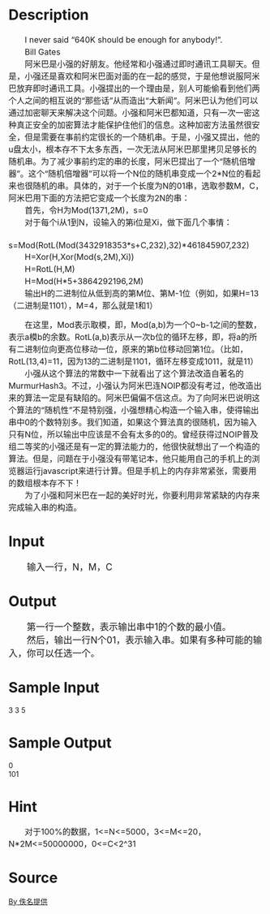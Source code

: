 
# Description

<div class="content"><p><span style="font-size: medium">　　I never said “640K should be enough for anybody!”.<br/>
　　Bill Gates<br/>
　　阿米巴是小强的好朋友。他经常和小强通过即时通讯工具聊天。但是，小强还是喜欢和阿米巴面对面的在一起的感觉，于是他想说服阿米巴放弃即时通讯工具。小强提出的一个理由是，别人可能偷看到他们两个人之间的相互说的“那些话”从而造出“大新闻”。阿米巴认为他们可以通过加密聊天来解决这个问题。小强和阿米巴都知道，只有一次一密这种真正安全的加密算法才能保护住他们的信息。这种加密方法虽然很安全，但是需要在事前约定很长的一个随机串。于是，小强又提出，他的u盘太小，根本存不下太多东西，一次无法从阿米巴那里拷贝足够长的随机串。为了减少事前约定的串的长度，阿米巴提出了一个“随机倍增器”。这个“随机倍增器”可以将一个N位的随机串变成一个2*N位的看起来也很随机的串。具体的，对于一个长度为N的01串，选取参数M，C，阿米巴用下面的方法把它变成一个长度为2N的串：<br/>
　　首先，令H为Mod(1371,2M)，s=0<br/>
　　对于每个i从1到N，设输入的第i位是Xi，做下面几个事情：<br/>
　　s=Mod(RotL(Mod(3432918353*s+C,232),32)*461845907,232)<br/>
　　H=Xor(H,Xor(Mod(s,2M),Xi))<br/>
　　H=RotL(H,M)<br/>
　　H=Mod(H*5+3864292196,2M)<br/>
　　输出H的二进制位从低到高的第M位、第M-1位（例如，如果H=13（二进制是1101），M=4，那么就是1和1）</span></p>
<p><span style="font-size: medium">　　在这里，Mod表示取模，即，Mod(a,b)为一个0~b-1之间的整数，表示a模b的余数。RotL(a,b)表示从一次b位的循环左移，即，将a的所有二进制位向更高位移动一位，原来的第b位移动回第1位。（比如，RotL(13,4)=11，因为13的二进制是1101，循环左移变成1011，就是11）<br/>
　　小强从这个算法的常数中一下就看出了这个算法改造自著名的MurmurHash3。不过，小强认为阿米巴连NOIP都没有考过，他改造出来的算法一定是有缺陷的。阿米巴偏偏不信这点。为了向阿米巴说明这个算法的“随机性”不是特别强，小强想精心构造一个输入串，使得输出串中0的个数特别多。我们知道，如果这个算法真的很随机，因为输入只有N位，所以输出中应该是不会有太多的0的。曾经获得过NOIP普及组二等奖的小强还是有一定的算法能力的，他很快就想出了一个构造的算法。但是，问题在于小强没有带笔记本，他只能用自己的手机上的浏览器运行javascript来进行计算。但是手机上的内存非常紧张，需要用的数组根本存不下！<br/>
　　为了小强和阿米巴在一起的美好时光，你要利用非常紧缺的内存来完成输入串的构造。<br/>
</span></p></div>

# Input

<div class="content"><p><font size="4">　　输入一行，N，M，C<br/>
</font></p></div>

# Output

<div class="content"><p><font size="4">　　第一行一个整数，表示输出串中1的个数的最小值。<br/>
　　然后，输出一行N个01，表示输入串。如果有多种可能的输入，你可以任选一个。<br/>
</font></p></div>

# Sample Input

<div class="content"><span class="sampledata">3 3 5<br/>
</span></div>

# Sample Output

<div class="content"><span class="sampledata">0<br/>
101<br/>
</span></div>

# Hint

<div class="content"><p></p><p><span style="font-size: medium">　　对于100%的数据，1&lt;=N&lt;=5000，3&lt;=M&lt;=20，N*2M&lt;=50000000，0&lt;=C&lt;2^31</span></p><p></p></div>

# Source

<div class="content"><p><a href="problemset.php?search=By 佚名提供">By 佚名提供</a></p></div>

